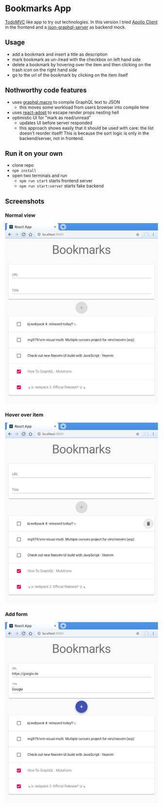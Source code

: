 # Bookmarks App

[TodoMVC](http://todomvc.com/) like app to try out technologies. In this version I tried [Apollo Client](https://www.apollographql.com/client/) in the frontend and a [json-graphql-server](https://github.com/marmelab/json-graphql-server) as backend mock.

## Usage

-   add a bookmark and insert a title as description
-   mark bookmark as un-/read with the checkbox on left hand side
-   delete a bookmark by hovering over the item and then clicking on the trash icon on the right hand side
-   go to the url of the bookmark by clicking on the item itself

## Nothworthy code features

-   uses [graphql.macro](https://github.com/evenchange4/graphql.macro) to compile GraphQL text to JSON
    -   this moves some workload from users browser into compile time
-   uses [react-adopt](https://github.com/pedronauck/react-adopt) to escape render props nesting hell
-   optimistic UI for "mark as read/unread"
    -   updates UI before server responded
    -   this approach shows easily that it should be used with care: the list doesn't reorder itself! This is because the sort logic is only in the backend/server, not in frontend.

## Run it on your own

-   clone repo
-   `npm install`
-   open two terminals and run
    -   `npm run start` starts frontend server
    -   `npm run start:server` starts fake backend

## Screenshots

### Normal view

![normal view](./images/normal.png)

### Hover over item

![hover over item](./images/hover.png)

### Add form

![add form](./images/add.png)
